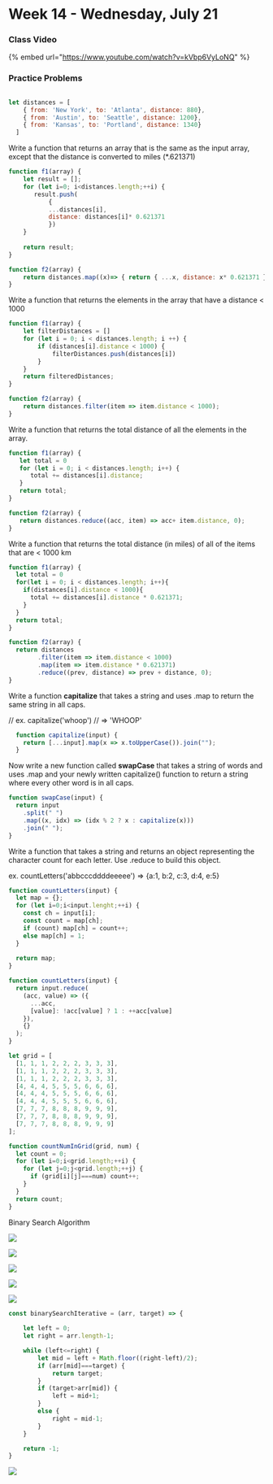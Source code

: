 # Week 14 - Wednesday, July 21

### Class Video

{% embed url="https://www.youtube.com/watch?v=kVbp6VyLoNQ" %}



### Practice Problems

```javascript

let distances = [
    { from: 'New York', to: 'Atlanta', distance: 880},
    { from: 'Austin', to: 'Seattle', distance: 1200},
    { from: 'Kansas', to: 'Portland', distance: 1340}
  ] 
```

Write a function that returns an array that is the same as the input array, except that the distance is converted to miles \(\*.621371\)

```javascript
function f1(array) {
    let result = [];
    for (let i=0; i<distances.length;++i) {
       result.push(
           {
           ...distances[i],
           distance: distances[i]* 0.621371
           })
    }
    
    return result;
}

function f2(array) {
    return distances.map((x)=> { return { ...x, distance: x* 0.621371 }});
}

```

Write a function that returns the elements in the array that have a distance &lt; 1000

```javascript
function f1(array) {
    let filterDistances = []
    for (let i = 0; i < distances.length; i ++) {
        if (distances[i].distance < 1000) {
            filterDistances.push(distances[i])
        }
    }
    return filteredDistances;
}

function f2(array) {
    return distances.filter(item => item.distance < 1000);
}
```

Write a function that returns the total distance of all the elements in the array.

```javascript
function f1(array) {
   let total = 0
   for (let i = 0; i < distances.length; i++) {
      total += distances[i].distance;
   }
   return total;
}

function f2(array) {
   return distances.reduce((acc, item) => acc+ item.distance, 0);
}

```

Write a function that returns the total distance \(in miles\) of all of the items that are &lt; 1000 km

```javascript
function f1(array) {
  let total = 0
  for(let i = 0; i < distances.length; i++){
    if(distances[i].distance < 1000){
      total += distances[i].distance * 0.621371;
    }
  }
  return total;
}

function f2(array) {
  return distances
        .filter(item => item.distance < 1000)
        .map(item => item.distance * 0.621371)
        .reduce((prev, distance) => prev + distance, 0);
}
```

Write a function **capitalize** that takes a string and uses .map to return the same string in all caps. 

// ex. capitalize\('whoop'\) // =&gt; 'WHOOP'

```javascript
  function capitalize(input) {
    return [...input].map(x => x.toUpperCase()).join("");
  }
```

Now write a new function called **swapCase** that takes a string of words and uses .map and your newly written capitalize\(\) function to return a string where every other word is in all caps. 

```javascript
function swapCase(input) {
  return input
    .split(" ")
    .map((x, idx) => (idx % 2 ? x : capitalize(x)))
    .join(" ");
}
```

Write a function that takes a string and returns an object representing the character count for each letter. Use .reduce to build this object. 

 ex. countLetters\('abbcccddddeeeee'\) =&gt; {a:1, b:2, c:3, d:4, e:5}

```javascript
function countLetters(input) {
  let map = {};
  for (let i=0;i<input.lenght;++i) {
    const ch = input[i];
    const count = map[ch];
    if (count) map[ch] = count++;
    else map[ch] = 1;
  }
  
  return map;
}

function countLetters(input) {
  return input.reduce(
    (acc, value) => ({
      ...acc,
      [value]: !acc[value] ? 1 : ++acc[value]
    }),
    {}
  );
}
```

```javascript
let grid = [
  [1, 1, 1, 2, 2, 2, 3, 3, 3],
  [1, 1, 1, 2, 2, 2, 3, 3, 3],
  [1, 1, 1, 2, 2, 2, 3, 3, 3],
  [4, 4, 4, 5, 5, 5, 6, 6, 6],
  [4, 4, 4, 5, 5, 5, 6, 6, 6],
  [4, 4, 4, 5, 5, 5, 6, 6, 6],
  [7, 7, 7, 8, 8, 8, 9, 9, 9],
  [7, 7, 7, 8, 8, 8, 9, 9, 9],
  [7, 7, 7, 8, 8, 8, 9, 9, 9]
];

function countNumInGrid(grid, num) {
  let count = 0;
  for (let i=0;i<grid.length;++i) {
    for (let j=0;j<grid.length;++j) {
      if (grid[i][j]===num) count++;
    }
  }
  return count;
}
```

Binary Search Algorithm



![](https://lh4.googleusercontent.com/S3DXQFHCMeK6Lcujn7Dj63dLu-AmDYJZ7imjjPHGtJT0wE_GElbCQRjHE7_QA8hxFSZ44qmdLWxkO3yOcHPwB3Jr0UCutRe5GGdCJnUdfjoXi5nBvwdXRUr63ZpLlRcmDkvAqYHx_Q)

![](https://lh4.googleusercontent.com/Mjd9Y9MkyiCdBSV_iTa1GulPOa-tf0k_vMGs9TAxGAo4EMif0nvtz82OyR_Za3ge8NctlYhYVbEBvZang21WTZY1lfV4jF4MvEbgr4hnBbnT-vyx6e1nl3PvOVBVgjVIx6oXwMkO6w)

![](https://lh6.googleusercontent.com/ZcML1l_KLfXSYI5J6m91hGRqIcLwxRey1kMzLbRGW7AXtoKIh5WSiZmevEkq63zzMA1ZSlC5NTxiie0jG8a6NZ0V2tIcd0Z98jgfMkiWUijzC1X9hqdiFysg8Kbv0LeQ9gskgl8P8w)

![](https://lh4.googleusercontent.com/GrChgNj-QGwY5pw_bZ6P5j2veV9maCPJY-0i-mX1h-2Eh7EXNm_T2Wz4wedfJJJuQuaYv5RZTA3i0JSPkV8C55RLU2lDbdUQssP4ENkNrjYfj2BWIounZ9Tg4rjrkT_HrcXnTwX8eQ)

![](https://lh3.googleusercontent.com/UxOKcfsxC3gPsKWUGhhA_CG_dKXtWKIYYZdHgXV59EUIfEk0wMKO6Aa_inaS5GDdNoxWRcwMbH2BIv-_IbWnV6bqqgHGOtSS6HFHmxKovAFnKvXJXGfFYIIWXcfIIwow-afVhmoxSw)

```javascript
const binarySearchIterative = (arr, target) => {
    
    let left = 0;
    let right = arr.length-1;

    while (left<=right) {
        let mid = left + Math.floor((right-left)/2);
        if (arr[mid]===target) {
            return target;
        }
        if (target>arr[mid]) {
            left = mid+1;
        }
        else {
            right = mid-1;
        }
    }

    return -1;
}
```

![](https://lh6.googleusercontent.com/0qvE0ptCGSu7cpS_rrEJ28jqXk_TT_h5fqk_POS0ssG8eSPBPB2aBiLt5-L1FSh_oIl8F-xWcqMmGJYuOfIAkAw5lNINLnDT9Y08LFDq-C-mSlh6A_Je-bOCZzSUKSaclL2HaU2wNw)



